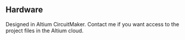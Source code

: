 ## Hardware

Designed in Altium CircuitMaker.  Contact me if you want access to the project files in the Altium cloud.
